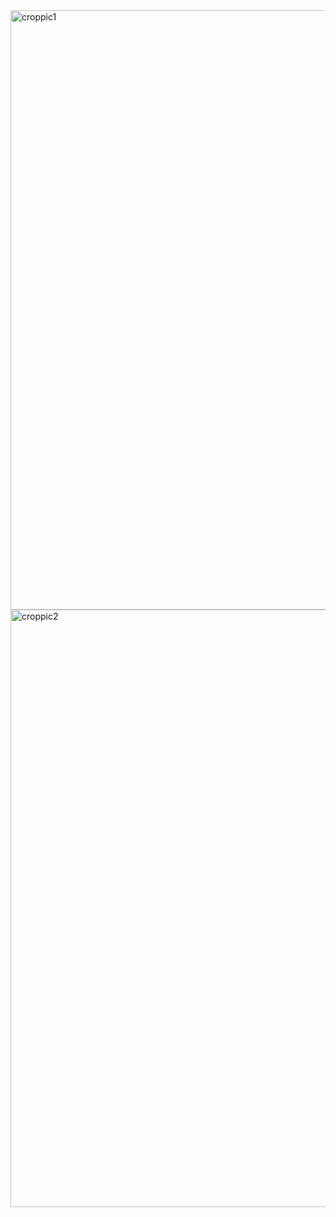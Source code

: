 <img width="959" alt="croppic1" src="https://github.com/user-attachments/assets/a6a49503-3842-45d3-b1a5-0bb7c25686df">


<img width="956" alt="croppic2" src="https://github.com/user-attachments/assets/70f8e585-d2cc-411d-adc4-39dafcafe755">
